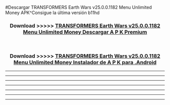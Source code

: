 #Descargar TRANSFORMERS Earth Wars v25.0.0.1182 Menu Unlimited Money  APK^Consigue la última versión b11hd



<div align="center">
<h3>Download >>>>> <a href="https://es-sites.web.app/?es= TRANSFORMERS Earth Wars v25.0.0.1182 Menu Unlimited Money ">TRANSFORMERS Earth Wars v25.0.0.1182 Menu Unlimited Money  Descargar A P K Premium</a></h3><br>

<h3>Download >>>>> <a href="https://es-sites.web.app/?es= TRANSFORMERS Earth Wars v25.0.0.1182 Menu Unlimited Money ">TRANSFORMERS Earth Wars v25.0.0.1182 Menu Unlimited Money  Instalador de A P K para .Android</a></h3>
</div>


----------------------------------------------------------

----------------------------------------------------------

----------------------------------------------------------

----------------------------------------------------------

----------------------------------------------------------

----------------------------------------------------------

----------------------------------------------------------



